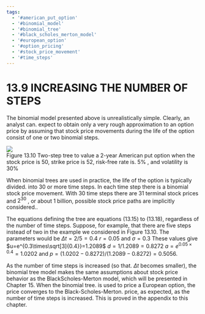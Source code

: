 ```yaml
---
tags:
  - '#american_put_option'
  - '#binomial_model'
  - '#binomial_tree'
  - '#black_scholes_merton_model'
  - '#european_option'
  - '#option_pricing'
  - '#stock_price_movement'
  - '#time_steps'
---
```

# 13.9 INCREASING THE NUMBER OF STEPS  

The binomial model presented above is unrealistically simple. Clearly, an analyst can. expect to obtain only a very rough approximation to an option price by assuming that stock price movements during the life of the option consist of one or two binomial steps.  

![](0610470e46a9d59ac8a0a0005a6bfbec7333f552204554c853930e63a2a1823d.jpg)  
Figure 13.10 Two-step tree to value a 2-year American put option when the stock price is 50, strike price is 52, risk-free rate is. $5\%$ , and volatility is $30\%$  

When binomial trees are used in practice, the life of the option is typically divided. into 30 or more time steps. In each time step there is a binomial stock price movement. With 30 time steps there are 31 terminal stock prices and $2^{30}$ , or about 1 billion, possible stock price paths are implicitly considered..  

The equations defining the tree are equations (13.15) to (13.18), regardless of the number of time steps. Suppose, for example, that there are five steps instead of two in the example we considered in Figure 13.10. The parameters would be $\Delta t=2/5=0.4$ $r=0.05$ and $\sigma=0.3$ These values give $u=e^{0.3\times\sqrt[3]{0.4}}=1.2089$ $d=1/1.2089=0.8272$ $a=e^{0.05\times0.4}=1.0202$ and $p=(1.0202-0.8272)/(1.2089-0.8272)=0.5056.$  

As the number of time steps is increased (so that. $\Delta t$ becomes smaller), the binomial tree model makes the same assumptions about stock price behavior as the BlackScholes-Merton model, which will be presented in Chapter 15. When the binomial tree. is used to price a European option, the price converges to the Black-Scholes-Merton. price, as expected, as the number of time steps is increased. This is proved in the appendix to this chapter.  
